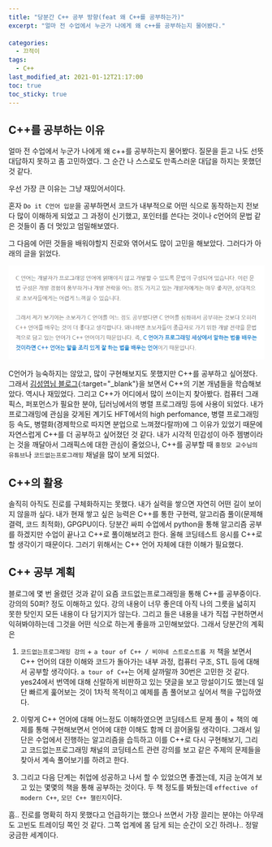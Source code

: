 ```yaml
---
title: "당분간 C++ 공부 방향(feat 왜 C++를 공부하는가)"
excerpt: "얼마 전 수업에서 누군가 나에게 왜 c++를 공부하는지 물어봤다."

categories:
  - 끄적이
tags:
  - C++
last_modified_at: 2021-01-12T21:17:00
toc: true
toc_sticky: true
---
```


## C++를 공부하는 이유

얼마 전 수업에서 누군가 나에게 왜 c++를 공부하는지 물어봤다. 질문을 듣고 나도 선뜻 대답하지 못하고 좀 고민하였다. 그 순간 나 스스로도 만족스러운 대답을 하지는 못했던 것 같다.

우선 가장 큰 이유는 그냥 재밌어서이다.

혼자 `Do it C언어 입문`을 공부하면서 코드가 내부적으로 어떤 식으로 동작하는지 전보다 많이 이해하게 되었고 그 과정이 신기했고, 포인터를 쓴다는 것이나 c언어의 문법 같은 것들이 좀 더 멋있고 엄밀해보였다.

그 다음에 어떤 것들을 배워야할지 진로와 엮어서도 많이 고민을 해보았다. 그러다가 아래의 글을 읽었다.



![image](/assets/post_images/2021-01-12-Cpp/image.png)



C언어가 능숙하지는 않았고, 많이 구현해보지도 못했지만 C++를 공부하고 싶어졌다. 그래서 [김성엽님 블로그](https://blog.naver.com/tipsware/221028559903){:target="_blank"}을 보면서 C++의 기본 개념들을 학습해보았다. 역시나 재밌었다. 그리고 C++가 어디에서 많이 쓰이는지 찾아봤다. 컴퓨터 그래픽스, 퍼포먼스가 필요한 분야, 딥러닝에서의 병렬 프로그래밍 등에 사용이 되었다. 내가 프로그래밍에 관심을 갖게된 계기도 HFT에서의 high perfomance, 병렬 프로그래밍 등 속도, 병렬화(경제학으로 따지면 분업으로 느껴졌다랄까)에 그 이유가 있었기 때문에 자연스럽게 C++를 더 공부하고 싶어졌던 것 같다. 내가 시각적 민감성이 아주 젬병이라는 것을 깨달아서 그래픽스에 대한 관심이 줄었으나, C++를 공부할 때 `홍정모 교수님의 유튜브`나 `코드없는프로그래밍` 채널을 많이 보게 되었다.



## C++의 활용

솔직히 아직도 진로를 구체화하지는 못했다. 내가 실력을 쌓으면 자연히 어떤 길이 보이지 않을까 싶다. 내가 현재 쌓고 싶은 능력은 C++를 통한 구현력, 알고리즘 풀이(문제해결력, 코드 최적화), GPGPU이다. 당분간 싸피 수업에서 python을 통해 알고리즘 공부를 하겠지만 수업이 끝나고 C++로 풀이해보려고 한다. 올해 코딩테스트 응시를 C++로 할 생각이기 때문이다. 그러기 위해서는 C++ 언어 자체에 대한 이해가 필요했다.



## C++ 공부 계획

블로그에 몇 번 올렸던 것과 같이 요즘 코드없는프로그래밍을 통해 C++를 공부중이다. 강의의 50퍼? 정도 이해하고 있다. 강의 내용이 너무 좋은데 아직 나의 그릇을 넓히지 못한 탓인지 모든 내용이 다 담기지가 않는다. 그리고 들은 내용을 내가 직접 구현하면서 익혀봐야하는데 그것을 어떤 식으로 하는게 좋을까 고민해보았다. 그래서 당분간의 계획은

1. `코드없는프로그래밍 강의` + `a tour of C++ / 비야네 스트로스트롭 저` 책을 보면서 C++ 언어의 대한 이해와 코드가 돌아가는 내부 과정, 컴퓨터 구조, STL 등에 대해서 공부할 생각이다. `a tour of C++`는 어제 살까말까 30번은 고민한 것 같다. yes24에서 번역에 대해 신랄하게 비판하고 있는 댓글을 보고 망설이기도 했는데 일단 빠르게 훑어보는 것이 1차적 목적이고 예제를 좀 풀어보고 싶어서 책을 구입하였다.

2. 이렇게 C++ 언어에 대해 어느정도 이해하였으면 코딩테스트 문제 풀이 + 책의 예제를 통해 구현해보면서 언어에 대한 이해도 함께 더 끌어올릴 생각이다. 그래서 일단은 수업에서 진행하는 알고리즘을 습득하고 이를 C++로 다시 구현해보기, 그리고 코드없는프로그래밍 채널의 코딩테스트 관련 강의를 보고 같은 주제의 문제들을 찾아서 계속 풀어보기를 하려고 한다.

3. 그리고 다음 단계는 취업에 성공하고 나서 할 수 있었으면 좋겠는데, 지금 눈여겨 보고 있는 몇몇의 책을 통해 공부하는 것이다. 두 책 정도를 봐뒀는데 `effective of modern C++`, `모던 C++ 챌린지`이다.

흠.. 진로를 명확히 하지 못했다고 언급하기는 했으나 쓰면서 가장 끌리는 분야는 아무래도 고빈도 트레이딩 쪽인 것 같다. 그쪽 업계에 몸 담게 되는 순간이 오긴 하려나.. 정말 궁금한 세계이다.

